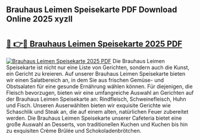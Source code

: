 ## Brauhaus Leimen Speisekarte PDF Download Online 2025 xyzll

# <h2><a href="http://gcc2icw.nevu.top/?p=Brauhaus+Leimen+Speisekarte">🔗 👉🔴 Brauhaus Leimen Speisekarte 2025 PDF</a></h2>

[![Brauhaus Leimen Speisekarte 2025 PDF](https://i.imgur.com/dBaPXMq.png)](http://gcc2icw.nevu.top/?p=Brauhaus+Leimen+Speisekarte)
Die Brauhaus Leimen Speisekarte ist nicht nur eine Liste von Gerichten, sondern auch die Kunst, ein Gericht zu kreieren. Auf unserer Brauhaus Leimen Speisekarte bieten wir einen Salatbereich an, in dem Sie aus frischen Gemüse- und Obstsalaten für eine gesunde Ernährung wählen können. Für diejenigen, die Fleisch bevorzugen, bieten wir eine umfangreiche Auswahl an Gerichten auf der Brauhaus Leimen Speisekarte an: Rindfleisch, Schweinefleisch, Huhn und Fisch. Unseren Auserwählten bieten wir exquisite Gerichte wie Schaschlik und Steak an, die auf einem alten, natürlichen Feuer zubereitet werden. Die Brauhaus Leimen Speisekarte unserer Cafeteria bietet eine große Auswahl an Desserts, von traditionellen Kuchen und Kuchen bis hin zu exquisiten Crème Brûlée und Schokoladenbrötchen.
